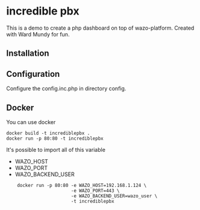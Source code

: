 # incredible pbx

This is a demo to create a php dashboard on top of wazo-platform. Created with Ward Mundy for fun.

Installation
------------

Configuration
-------------

Configure the config.inc.php in directory config.

Docker
------

You can use docker

    docker build -t incrediblepbx .
    docker run -p 80:80 -t incrediblepbx

It's possible to import all of this variable

- WAZO_HOST
- WAZO_PORT
- WAZO_BACKEND_USER

```
    docker run -p 80:80 -e WAZO_HOST=192.168.1.124 \
                        -e WAZO_PORT=443 \
                        -e WAZO_BACKEND_USER=wazo_user \
                        -t incrediblepbx
```
